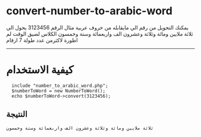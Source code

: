 # convert-number-to-arabic-word
يمكنك التحويل من رقم الي مايقابله من حروف عربية
مثال الرقم 3123456 يحول الي ثلاثة ملايين ومائة وثلاثة وعشرون الف واربعمائة وستة وخمسون
الكلاس لضيق الوقت لم اطورة لاكثرمن عدد طولة 7 ارقام 
<hr/>

# كيفية الاستخدام

```
  include "number_to_arabic_word.php";
  $numberToWord = new NumberToWord();
  echo $numberToWord->convert(3123456);
```

## النتيجة
```
ثلاثة ملايين ومائة وثلاثة وعشرون الف واربعمائة وستة وخمسون
```
